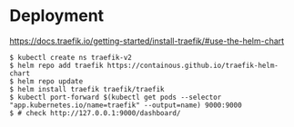 # Deployment

https://docs.traefik.io/getting-started/install-traefik/#use-the-helm-chart

    $ kubectl create ns traefik-v2
    $ helm repo add traefik https://containous.github.io/traefik-helm-chart
    $ helm repo update
    $ helm install traefik traefik/traefik
    $ kubectl port-forward $(kubectl get pods --selector "app.kubernetes.io/name=traefik" --output=name) 9000:9000
    $ # check http://127.0.0.1:9000/dashboard/
